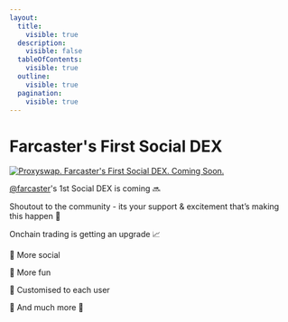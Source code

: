 ```yaml
---
layout:
  title:
    visible: true
  description:
    visible: false
  tableOfContents:
    visible: true
  outline:
    visible: true
  pagination:
    visible: true
---
```


# Farcaster's First Social DEX

[![Proxyswap. Farcaster's First Social DEX. Coming Soon.](../.gitbook/assets/socialdex.png)](https://warpcast.com/proxyswap/0xe5d67063)



[@farcaster](https://warpcast.com/farcaster)'s 1st Social DEX is coming 🔜

Shoutout to the community - its your support & excitement that’s making this happen 💙

Onchain trading is getting an upgrade 📈

🔹 More social

🔹 More fun

🔹 Customised to each user

🔹 And much more 🍳

